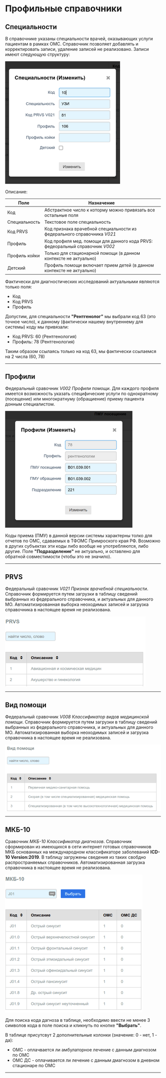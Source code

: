 # Профильные справочники

## Специальности

В справочнике указаны специальности врачей, оказывающих услуги пациентам в рамках ОМС.
Справочник позволяет добавлять и корректировать записи, удаление записей не реализовано.
Записи имеют следующую структуру:

![Запись "Специальности"](./images/special.png)

Описание:

Поле | Назначение
---- | --------
Код   | Абстрактное число к которму можно привязать все остальные поля
Специальность | Текстовое поле специальность
Код PRVS | Код признака врачебной специальности из федерального справочника *V021*
Профиль | Код профиля мед. помощи для данного кода PRVS: федеоральный справочник *V002*
Профиль койки | Только для стационарной помощи (в данном контексте не актуально)
Детский | Профиль помощи включает прием детей (в данном контексте не актуально)

Фактически для диагностических исследований актуальными являются только поля:

- Код
- Код PRVS
- Профиль

Допустим, для специальности **"Рентгенолог"** мы выбрали код 63 (это точное число),
к данному (фактически нашему внутреннему для системы) коду мы привязали:

- Код PRVS: 60 (Рентгенология)
- Профиль: 78 (Рентгенология)

Таким образом ссылаясь только на код 63, мы фактически ссылаемся на 2 числа (60, 78)

---

## Профили

Федеральный сравочник *V002 Профили помощи*. Для каждого профиля имеется возможность
указать специфические услуги по однократному (посещение) или многократнуму (обращиение)
приему пациента донным специалистом.

![Запись "Профиль"](./images/profil.png)

Коды приема (ПМУ) в данной версии системы характерны толко для отчетов по ОМС,
сдаваемых в ТФОМС Примроского края РФ. Возможно в других субъектах эти коды либо
вообще не употребляются, либо другие. Поле **"Подразделение"** не актуально, и
оставлено для обратной совместимости (чтобы это не значило).

---

## PRVS

Федеральный сравочник *V021 Признак врачебной специальности*. Справочник формируется
путем загрузки в таблицу сведений выбранных из федерального справочника, и актуальных
для данного МО. Автоматизированная выборка неоходимых записей и загрузка справочника
в настоящее время не реализована.

![Справочник "PRVS"](./images/prvs.png)

---

## Вид помощи

Федеральный сравочник *V008 Классификатор видов медицинской помощи*. Справочник
формируется путем загрузки в таблицу сведений выбранных из федерального справочника,
и актуальных для данного МО. Автоматизированная выборка неоходимых записей и загрузка
справочника в настоящее время не реализована.

![Справочник "Вид помощи"](./images/vidpom.png)

---

## МКБ-10

Сравочник *МКБ-10 Классификатор диагнозов*. Справочник сформирован из имеющихся в сети
интернет готовых справочников МКБ основанных на международном классификаторе заболеваний
**ICD-10 Version:2019**. В таблицу загружены сведения из таких свобдно распространяемых справочников. Автоматизированная загрузка справочника в настоящее время не реализована.

![Справочник "МКБ-10"](./images/mkb.png)

Для поиска кода дагноза в таблице, необходимо ввести не менее 3 символов кода в поле поиска
и кликнуть по кнопке **"Выбрать"**.

В таблице присутсвут 2 дополнительные колонки (значение: 0 - нет, 1 - да):

- ОМС - оплачвается ли амбулаторное лечение с данным диагнозом по ОМС
- ОМС ДС - оплачивается ли лечение с данным дмагнозом в дневном стационаре по ОМС

---
